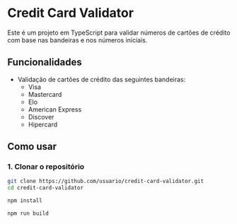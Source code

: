 # Credit Card Validator

Este é um projeto em TypeScript para validar números de cartões de crédito com base nas bandeiras e nos números iniciais.

## Funcionalidades

- Validação de cartões de crédito das seguintes bandeiras:
  - Visa
  - Mastercard
  - Elo
  - American Express
  - Discover
  - Hipercard

## Como usar

### 1. Clonar o repositório

```bash
git clone https://github.com/usuario/credit-card-validator.git
cd credit-card-validator

npm install

npm run build
